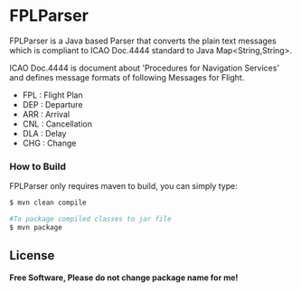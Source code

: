 # FPLParser

FPLParser is a Java based Parser that converts the plain text messages which is compliant to ICAO Doc.4444 standard to Java Map<String,String>.

ICAO Doc.4444 is document about 'Procedures for Navigation Services' and defines message formats of following Messages for Flight.

  - FPL : Flight Plan
  - DEP : Departure 
  - ARR : Arrival
  - CNL : Cancellation
  - DLA : Delay
  - CHG : Change

### How to Build

FPLParser only requires maven to build, you can simply type:

```sh
$ mvn clean compile

#To package compiled classes to jar file
$ mvn package
```



License
----

**Free Software, Please do not change package name for me!**



